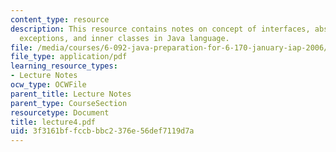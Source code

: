 ```yaml
---
content_type: resource
description: This resource contains notes on concept of interfaces, abstract classes,
  exceptions, and inner classes in Java language.
file: /media/courses/6-092-java-preparation-for-6-170-january-iap-2006/3f3161bffccbbbc2376e56def7119d7a_lecture4.pdf
file_type: application/pdf
learning_resource_types:
- Lecture Notes
ocw_type: OCWFile
parent_title: Lecture Notes
parent_type: CourseSection
resourcetype: Document
title: lecture4.pdf
uid: 3f3161bf-fccb-bbc2-376e-56def7119d7a
---
```

